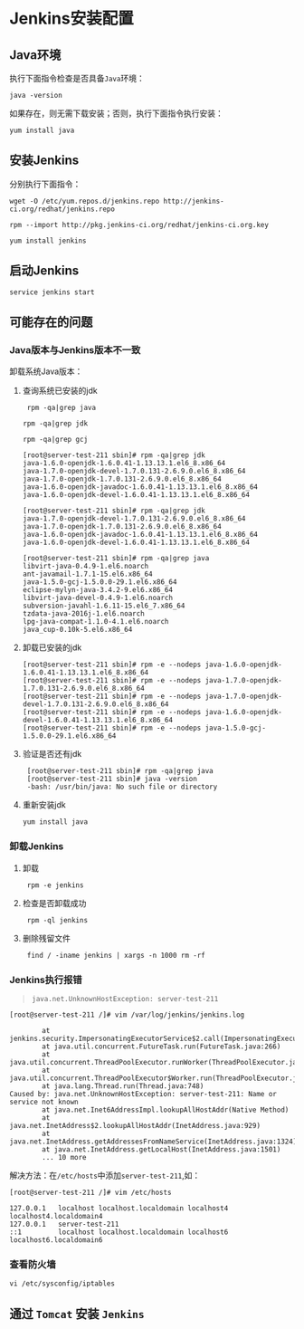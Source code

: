 # Jenkins安装配置

## Java环境

执行下面指令检查是否具备`Java`环境：
```
java -version
```

如果存在，则无需下载安装；否则，执行下面指令执行安装：
```
yum install java
```

## 安装Jenkins

分别执行下面指令：
```
wget -O /etc/yum.repos.d/jenkins.repo http://jenkins-ci.org/redhat/jenkins.repo
```
```
rpm --import http://pkg.jenkins-ci.org/redhat/jenkins-ci.org.key
```
```
yum install jenkins
```

## 启动Jenkins

```
service jenkins start
```

## 可能存在的问题

### Java版本与Jenkins版本不一致

卸载系统Java版本：

1. 查询系统已安装的jdk
   ```
    rpm -qa|grep java
   ```
   ```
   rpm -qa|grep jdk
   ```
   ```
   rpm -qa|grep gcj
   ```
   ```
   [root@server-test-211 sbin]# rpm -qa|grep jdk
   java-1.6.0-openjdk-1.6.0.41-1.13.13.1.el6_8.x86_64
   java-1.7.0-openjdk-devel-1.7.0.131-2.6.9.0.el6_8.x86_64
   java-1.7.0-openjdk-1.7.0.131-2.6.9.0.el6_8.x86_64
   java-1.6.0-openjdk-javadoc-1.6.0.41-1.13.13.1.el6_8.x86_64
   java-1.6.0-openjdk-devel-1.6.0.41-1.13.13.1.el6_8.x86_64
   ```
   ```
   [root@server-test-211 sbin]# rpm -qa|grep jdk
   java-1.7.0-openjdk-devel-1.7.0.131-2.6.9.0.el6_8.x86_64
   java-1.7.0-openjdk-1.7.0.131-2.6.9.0.el6_8.x86_64
   java-1.6.0-openjdk-javadoc-1.6.0.41-1.13.13.1.el6_8.x86_64
   java-1.6.0-openjdk-devel-1.6.0.41-1.13.13.1.el6_8.x86_64
   ```
   ```
   [root@server-test-211 sbin]# rpm -qa|grep java
   libvirt-java-0.4.9-1.el6.noarch
   ant-javamail-1.7.1-15.el6.x86_64
   java-1.5.0-gcj-1.5.0.0-29.1.el6.x86_64
   eclipse-mylyn-java-3.4.2-9.el6.x86_64
   libvirt-java-devel-0.4.9-1.el6.noarch
   subversion-javahl-1.6.11-15.el6_7.x86_64
   tzdata-java-2016j-1.el6.noarch
   lpg-java-compat-1.1.0-4.1.el6.noarch
   java_cup-0.10k-5.el6.x86_64
   ```

2. 卸载已安装的jdk
   
   ```
   [root@server-test-211 sbin]# rpm -e --nodeps java-1.6.0-openjdk-1.6.0.41-1.13.13.1.el6_8.x86_64
   [root@server-test-211 sbin]# rpm -e --nodeps java-1.7.0-openjdk-1.7.0.131-2.6.9.0.el6_8.x86_64
   [root@server-test-211 sbin]# rpm -e --nodeps java-1.7.0-openjdk-devel-1.7.0.131-2.6.9.0.el6_8.x86_64
   [root@server-test-211 sbin]# rpm -e --nodeps java-1.6.0-openjdk-devel-1.6.0.41-1.13.13.1.el6_8.x86_64
   [root@server-test-211 sbin]# rpm -e --nodeps java-1.5.0-gcj-1.5.0.0-29.1.el6.x86_64
   ```
3. 验证是否还有jdk
   ```
    [root@server-test-211 sbin]# rpm -qa|grep java
    [root@server-test-211 sbin]# java -version
    -bash: /usr/bin/java: No such file or directory
   ```
4. 重新安装jdk
   ```
   yum install java
   ```

### 卸载Jenkins

1. 卸载
   ```
    rpm -e jenkins
   ```
2. 检查是否卸载成功
   ```
    rpm -ql jenkins
   ```
3. 删除残留文件
   
   ```
    find / -iname jenkins | xargs -n 1000 rm -rf
   ```

### Jenkins执行报错

> `java.net.UnknownHostException: server-test-211`

```
[root@server-test-211 /]# vim /var/log/jenkins/jenkins.log

        at jenkins.security.ImpersonatingExecutorService$2.call(ImpersonatingExecutorService.java:71)
        at java.util.concurrent.FutureTask.run(FutureTask.java:266)
        at java.util.concurrent.ThreadPoolExecutor.runWorker(ThreadPoolExecutor.java:1149)
        at java.util.concurrent.ThreadPoolExecutor$Worker.run(ThreadPoolExecutor.java:624)
        at java.lang.Thread.run(Thread.java:748)
Caused by: java.net.UnknownHostException: server-test-211: Name or service not known
        at java.net.Inet6AddressImpl.lookupAllHostAddr(Native Method)
        at java.net.InetAddress$2.lookupAllHostAddr(InetAddress.java:929)
        at java.net.InetAddress.getAddressesFromNameService(InetAddress.java:1324)
        at java.net.InetAddress.getLocalHost(InetAddress.java:1501)
        ... 10 more

```


解决方法：在`/etc/hosts`中添加`server-test-211`,如：

```
[root@server-test-211 /]# vim /etc/hosts

127.0.0.1   localhost localhost.localdomain localhost4 localhost4.localdomain4
127.0.0.1   server-test-211
::1         localhost localhost.localdomain localhost6 localhost6.localdomain6
```

### 查看防火墙
```
vi /etc/sysconfig/iptables
```


## 通过 `Tomcat` 安装 `Jenkins`
